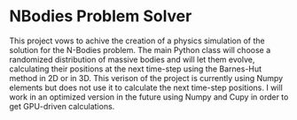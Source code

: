 # NBodies Problem Solver
 This project vows to achive the creation of a physics simulation of the solution for the N-Bodies problem. The main Python class will choose a randomized distribution of massive bodies and will let them evolve, calculating their positions at the next time-step using the Barnes-Hut method in 2D or in 3D. This verison of the project is currently using Numpy elements but does not use it to calculate the next time-step positions. I will work in an optimized version in the future using Numpy and Cupy in order to get GPU-driven calculations. 
